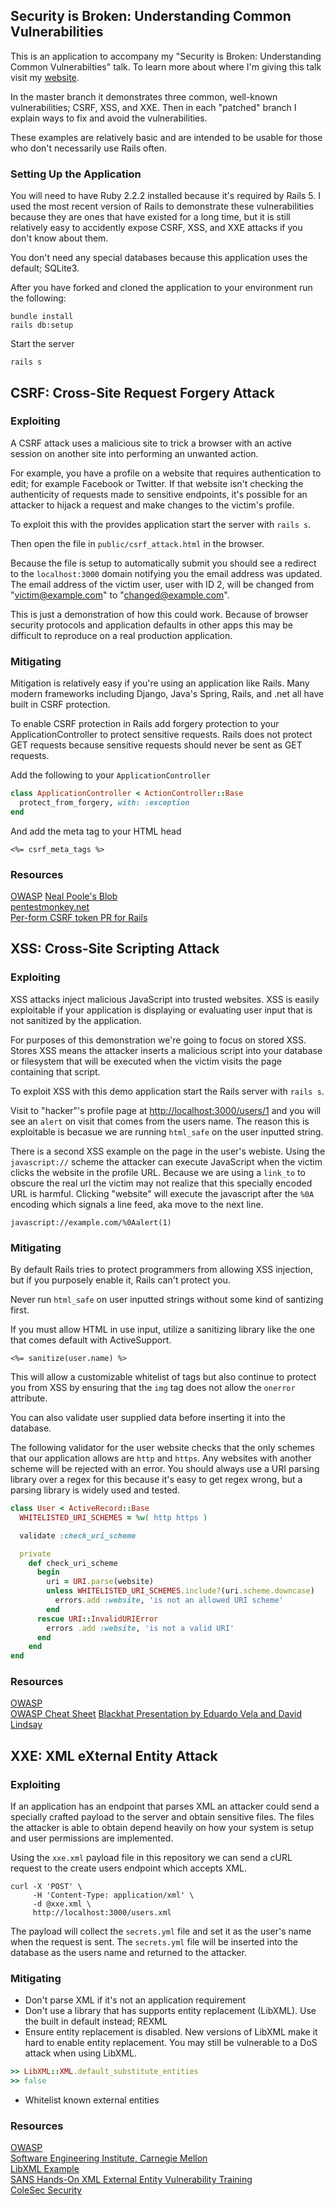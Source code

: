 ## Security is Broken: Understanding Common Vulnerabilities

This is an application to accompany my "Security is Broken: Understanding Common
Vulnerabilties" talk. To learn more about where I'm giving this talk visit my
[website](http://eileencodes.com/speaking/).

In the master branch it demonstrates three common, well-known vulnerabilities; CSRF,
XSS, and XXE. Then in each "patched" branch I explain ways to fix and avoid the
vulnerabilities.

These examples are relatively basic and are intended to be usable for those who don't
necessarily use Rails often.

### Setting Up the Application

You will need to have Ruby 2.2.2 installed because it's required by Rails 5. I used
the most recent version of Rails to demonstrate these vulnerabilities because they
are ones that have existed for a long time, but it is still relatively easy to
accidently expose CSRF, XSS, and XXE attacks if you don't know about them.

You don't need any special databases because this application uses the default; SQLite3.

After you have forked and cloned the application to your environment run the following:

```
bundle install
rails db:setup
```

Start the server

```
rails s
```

## CSRF: Cross-Site Request Forgery Attack

### Exploiting

A CSRF attack uses a malicious site to trick a browser with an active session on another
site into performing an unwanted action.

For example, you have a profile on a website that requires authentication to edit; for
example Facebook or Twitter. If that website isn't checking the authenticity of requests
made to sensitive endpoints, it's possible for an attacker to hijack a request and make
changes to the victim's profile.

To exploit this with the provides application start the server with `rails s`.

Then open the file in `public/csrf_attack.html` in the browser.

Because the file is setup to automatically submit you should see a redirect to the
`localhost:3000` domain notifying you the email address was updated. The email address
of the victim user, user with ID 2, will be changed from "victim@example.com" to
"changed@example.com".

This is just a demonstration of how this could work. Because of browser security
protocols and application defaults in other apps this may be difficult to reproduce
on a real production application.

### Mitigating

Mitigation is relatively easy if you're using an application like Rails. Many modern
frameworks including Django, Java's Spring, Rails, and .net all have built in CSRF
protection.

To enable CSRF protection in Rails add forgery protection to your ApplicationController
to protect sensitive requests. Rails does not protect GET requests because sensitive
requests should never be sent as GET requests.

Add the following to your `ApplicationController`

```ruby
class ApplicationController < ActionController::Base
  protect_from_forgery, with: :exception
end
```

And add the meta tag to your HTML head

```erb
<%= csrf_meta_tags %>
```

### Resources

[OWASP](https://www.owasp.org/index.php/Cross-Site_Request_Forgery_(CSRF))
[Neal Poole's Blob](https://nealpoole.com/blog/2012/03/csrf-clickjacking-and-the-role-of-x-frame-options/)  
[pentestmonkey.net](http://pentestmonkey.net/blog/csrf-xml-post-request)  
[Per-form CSRF token PR for Rails](https://github.com/rails/rails/pull/22275)

## XSS: Cross-Site Scripting Attack

### Exploiting

XSS attacks inject malicious JavaScript into trusted websites. XSS is easily exploitable
if your application is displaying or evaluating user input that is not sanitized by the
application.

For purposes of this demonstration we're going to focus on stored XSS. Stores XSS
means the attacker inserts a malicious script into your database or filesystem
that will be executed when the victim visits the page containing that script.

To exploit XSS with this demo application start the Rails server with `rails s`.

Visit to "hacker"'s profile page at [http://localhost:3000/users/1](http://localhost:3000/users/1)
and you will see an `alert` on visit that comes from the users name. The reason
this is exploitable is becasue we are running `html_safe` on the user inputted string.

There is a second XSS example on the page in the user's webiste. Using the `javascript://`
scheme the attacker can execute JavaScript when the victim clicks the website in the
profile URL. Because we are using a `link_to` to obscure the real url the victim may
not realize that this specially encoded URL is harmful. Clicking "website" will
execute the javascript after the `%0A` encoding which signals a line feed, aka
move to the next line.

```
javascript://example.com/%0Aalert(1)
```

### Mitigating

By default Rails tries to protect programmers from allowing XSS injection, but if
you purposely enable it, Rails can't protect you.

Never run `html_safe` on user inputted strings without some kind of santizing first.

If you must allow HTML in use input, utilize a sanitizing library like the one that
comes default with ActiveSupport.

```erb
<%= sanitize(user.name) %>
```

This will allow a customizable whitelist of tags but also continue to protect you
from XSS by ensuring that the `img` tag does not allow the `onerror` attribute.

You can also validate user supplied data before inserting it into the database.

The following validator for the user website checks that the only schemes that
our application allows are `http` and `https`. Any websites with another scheme
will be rejected with an error. You should always use a URI parsing library
over a regex for this because it's easy to get regex wrong, but a parsing library
is widely used and tested.

```ruby
class User < ActiveRecord::Base
  WHITELISTED_URI_SCHEMES = %w( http https )

  validate :check_uri_scheme

  private
    def check_uri_scheme
      begin
        uri = URI.parse(website)
        unless WHITELISTED_URI_SCHEMES.include?(uri.scheme.downcase)
          errors.add :website, 'is not an allowed URI scheme'
        end
      rescue URI::InvalidURIError
        errors .add :website, 'is not a valid URI'
      end
    end
end
```

### Resources

[OWASP](https://www.owasp.org/index.php/Cross-site_Scripting_(XSS))  
[OWASP Cheat Sheet](https://www.owasp.org/index.php/XSS_(Cross_Site_Scripting)_Prevention_Cheat_Sheet)  
[Blackhat Presentation by Eduardo Vela and David Lindsay](https://www.blackhat.com/presentations/bh-usa-09/VELANAVA/BHUSA09-VelaNava-FavoriteXSS-SLIDES.pdf)

## XXE: XML eXternal Entity Attack

### Exploiting

If an application has an endpoint that parses XML an attacker could send a specially
crafted payload to the server and obtain sensitive files. The files the attacker is
able to obtain depend heavily on how your system is setup and user permissions are
implemented.

Using the `xxe.xml` payload file in this repository we can send a cURL request to the
create users endpoint which accepts XML.

```
curl -X 'POST' \
     -H 'Content-Type: application/xml' \
     -d @xxe.xml \
     http://localhost:3000/users.xml
```

The payload will collect the `secrets.yml` file and set it as the user's name when the
request is sent. The `secrets.yml` file will be inserted into the database as the users
name and returned to the attacker.

### Mitigating

* Don't parse XML if it's not an application requirement
* Don't use a library that has supports entity replacement (LibXML). Use the built in
default instead; REXML
* Ensure entity replacement is disabled. New versions of LibXML make it hard to enable
entity replacement. You may still be vulnerable to a DoS attack when using LibXML.

```ruby
>> LibXML::XML.default_substitute_entities
>> false
```

* Whitelist known external entities

### Resources

[OWASP](https://www.owasp.org/index.php/XML_External_Entity_(XXE)_Processing)  
[Software Engineering Institute, Carnegie Mellon](https://www.securecoding.cert.org/confluence/display/java/IDS17-J.+Prevent+XML+External+Entity+Attacks)  
[LibXML Example](https://github.com/xml4r/libxml-ruby/blob/c46ec53c68e4552c4e6547b52e3f365c3d4d9dd0/test/c14n/given/example-5.xml)  
[SANS Hands-On XML External Entity Vulnerability Training](http://www.sans.org/reading-room/whitepapers/application/hands-on-xml-external-entity-vulnerability-training-module-34397)  
[ColeSec Security](http://colesec.inventedtheinternet.com/attacking-xml-with-xml-external-entity-injection-xxe/)  
